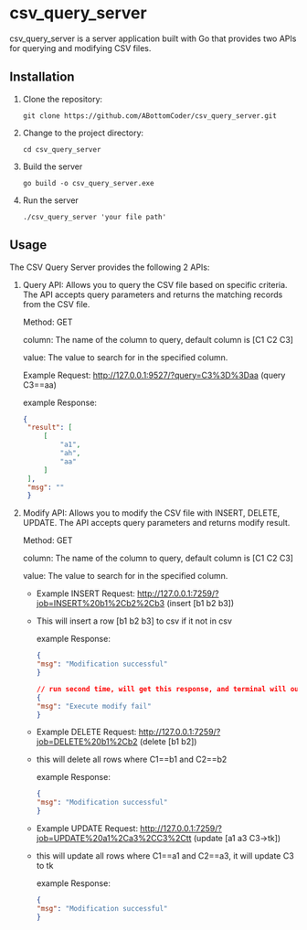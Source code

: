 # csv_query_server

csv_query_server is a server application built with Go that provides two APIs for querying and modifying CSV files.

## Installation

1. Clone the repository:

   ```shell
   git clone https://github.com/ABottomCoder/csv_query_server.git
   
2. Change to the project directory:

    ```shell
   cd csv_query_server

3. Build the server

    ```shell
   go build -o csv_query_server.exe

4. Run the server

    ```shell
   ./csv_query_server 'your file path'

## Usage
The CSV Query Server provides the following 2 APIs:

1. Query API: Allows you to query the CSV file based on specific criteria. The API accepts query parameters and returns the matching records from the CSV file.
   
   Method: GET

   column: The name of the column to query, default column is [C1 C2 C3]
   
   value: The value to search for in the specified column.

   Example Request: http://127.0.0.1:9527/?query=C3%3D%3Daa  (query C3==aa)

   example Response:
   ```json
   {
    "result": [
        [
            "a1",
            "ah",
            "aa"
        ]
    ],
    "msg": ""
    }

2. Modify API: Allows you to modify the CSV file with INSERT, DELETE, UPDATE. The API accepts query parameters and returns modify result.

   Method: GET

   column: The name of the column to query, default column is [C1 C2 C3]

   value: The value to search for in the specified column.


   - Example INSERT Request: http://127.0.0.1:7259/?job=INSERT%20b1%2Cb2%2Cb3  (insert [b1 b2 b3])
   - This will insert a row [b1 b2 b3] to csv if it not in csv

      example Response:
      ```json
      {
      "msg": "Modification successful"
      }
     
      // run second time, will get this response, and terminal will output "Execute modify fail, err: data already exist"
     {
     "msg": "Execute modify fail"
     }

   - Example DELETE Request: http://127.0.0.1:7259/?job=DELETE%20b1%2Cb2  (delete [b1 b2])
   - this will delete all rows where C1==b1 and C2==b2
       
        example Response:
        ```json
        {
        "msg": "Modification successful"
        }

   - Example UPDATE Request: http://127.0.0.1:7259/?job=UPDATE%20a1%2Ca3%2CC3%2Ctt  (update [a1 a3 C3->tk])
   - this will update all rows where C1==a1 and C2==a3, it will update C3 to tk

      example Response:
      ```json
     {
     "msg": "Modification successful"
     }
   